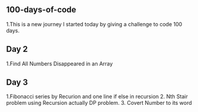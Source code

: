## 100-days-of-code
1.This is a new journey I started today by giving a challenge to code 100 days.


## Day 2
1.Find All Numbers Disappeared in an Array


## Day 3 
1.Fibonacci series by Recurion and one line if else in recursion
2. Nth Stair problem using Recursion actually DP problem.
3. Covert Number to its word


